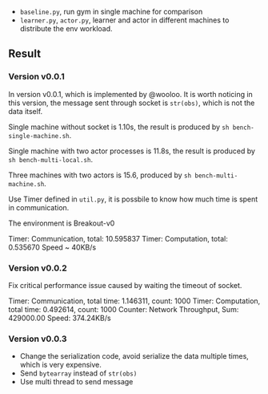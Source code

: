 - `baseline.py`, run gym in single machine for comparison
- `learner.py`, `actor.py`, learner and actor in different machines to distribute the env workload.


## Result

### Version v0.0.1

In version v0.0.1, which is implemented by @wooloo. It is worth noticing in this version, the message sent through socket is `str(obs)`, which is not the data itself.

Single machine without socket is 1.10s, the result is produced by `sh bench-single-machine.sh`.

Single machine with two actor processes is 11.8s, the result is produced by `sh bench-multi-local.sh`.

Three machines with two actors is 15.6, produced by `sh bench-multi-machine.sh`.

Use Timer defined in `util.py`, it is possbile to know how much time is spent in communication.

The environment is Breakout-v0

Timer: Communication, total: 10.595837
Timer: Computation, total: 0.535670
Speed ~ 40KB/s

### Version v0.0.2

Fix critical performance issue caused by waiting the timeout of socket.

Timer: Communication, total time: 1.146311, count: 1000
Timer: Computation, total time: 0.492614, count: 1000
Counter: Network Throughput, Sum: 429000.00
Speed: 374.24KB/s

### Version v0.0.3

- Change the serialization code, avoid serialize the data multiple times, which is very expensive.
- Send `bytearray` instead of `str(obs)`
- Use multi thread to send message
